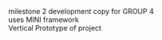 milestone 2 development copy for GROUP 4 <br/>
uses MINI framework <br/>
Vertical Prototype of project <br/>
